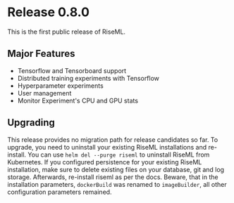 # Release 0.8.0

This is the first public release of RiseML.

## Major Features
- Tensorflow and Tensorboard support
- Distributed training experiments with Tensorflow
- Hyperparameter experiments
- User management
- Monitor Experiment's CPU and GPU stats

## Upgrading

This release provides no migration path for release candidates so far.
To upgrade, you need to uninstall your existing RiseML installations and re-install.
You can use `helm del --purge riseml` to uninstall RiseML from Kubernetes.
If you configured persistence for your existing RiseML installation, make sure to delete existing files on your database, git and log storage.
Afterwards, re-install riseml as per the docs.
Beware, that in the installation parameters, `dockerBuild` was renamed to `imageBuilder`, all other configuration parameters remained.

